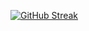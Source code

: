 [![GitHub Streak](https://github-readme-streak-stats.herokuapp.com?user=FancySnacks&theme=algolia&date_format=j%20M%5B%20Y%5D&card_height=150&currStreakNum=11EB88)](https://git.io/streak-stats)
